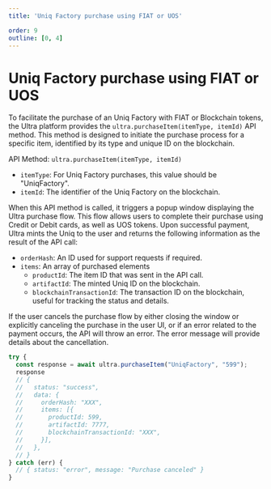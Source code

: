 ```yaml
---
title: 'Uniq Factory purchase using FIAT or UOS'

order: 9
outline: [0, 4]
---
```


# Uniq Factory purchase using FIAT or UOS

To facilitate the purchase of an Uniq Factory with FIAT or Blockchain tokens, the Ultra platform provides the `ultra.purchaseItem(itemType, itemId)` API method. This method is designed to initiate the purchase process for a specific item, identified by its type and unique ID on the blockchain.

API Method: `ultra.purchaseItem(itemType, itemId)`
- `itemType`: For Uniq Factory purchases, this value should be "UniqFactory".
- `itemId`: The identifier of the Uniq Factory on the blockchain.

When this API method is called, it triggers a popup window displaying the Ultra purchase flow. This flow allows users to complete their purchase using Credit or Debit cards, as well as UOS tokens. Upon successful payment, Ultra mints the Uniq to the user and returns the following information as the result of the API call:
- `orderHash`: An ID used for support requests if required.
- `items`: An array of purchased elements
  - `productId`: The item ID that was sent in the API call.
  - `artifactId`: The minted Uniq ID on the blockchain.
  - `blockchainTransactionId`: The transaction ID on the blockchain, useful for tracking the status and details.

If the user cancels the purchase flow by either closing the window or explicitly canceling the purchase in the user UI, or if an error related to the payment occurs, the API will throw an error. The error message will provide details about the cancellation.

```JavaScript
try {
  const response = await ultra.purchaseItem("UniqFactory", "599");
  response
  // {
  //   status: "success",
  //   data: {
  //     orderHash: "XXX",
  //     items: [{
  //       productId: 599,
  //       artifactId: 7777,
  //       blockchainTransactionId: "XXX",
  //     }],
  //   },
  // }
} catch (err) {
  // { status: "error", message: "Purchase canceled" }
}
```

